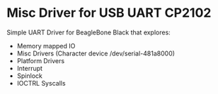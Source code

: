 # Misc Driver for USB UART CP2102

Simple UART Driver for BeagleBone Black that explores:
- Memory mapped IO
- Misc Drivers (Character device /dev/serial-481a8000)
- Platform Drivers
- Interrupt
- Spinlock
- IOCTRL Syscalls
